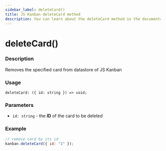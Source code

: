 ```yaml
---
sidebar_label: deleteCard()
title: JS Kanban deleteCard method
description: You can learn about the deleteCard method in the documentation of the JavaScript Kanban library. Browse developer guides and API reference, try out code examples and live demos.
---
```


# deleteCard()

### Description

Removes the specified card from datastore of JS Kanban

### Usage

`deleteCard: ({ id: string }) => void;`

### Parameters

- `id: string` - the **ID** of the card to be deleted

### Example

```jsx
// remove card by its id
kanban.deleteCard({ id: "1" });
```

